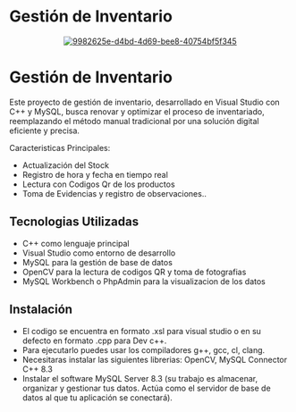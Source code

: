 # Gestión de Inventario
<div align="center">
  <a href="https://ibb.co/zbKQMyd"><img src="https://i.ibb.co/bLpQ0St/9982625e-d4bd-4d69-bee8-40754bf5f345.jpg" alt="9982625e-d4bd-4d69-bee8-40754bf5f345" border="0"></a>
   
</div>

# Gestión de Inventario
Este proyecto de gestión de inventario, desarrollado en Visual Studio con C++ y MySQL, busca renovar y optimizar el proceso de inventariado, reemplazando el método manual tradicional por una solución digital eficiente y precisa.

Caracteristicas Principales:
- Actualización del Stock
- Registro de hora y fecha en tiempo real
- Lectura con Codigos Qr de los productos
- Toma de Evidencias y registro de observaciones..
   

## Tecnologias Utilizadas
- C++ como lenguaje principal
- Visual Studio como entorno de desarrollo
- MySQL para la gestión de base de datos
- OpenCV para la lectura de codigos QR y toma de fotografias
- MySQL Workbench o PhpAdmin para la visualizacion de los datos

## Instalación
- El codigo se encuentra en formato .xsl para visual studio o en su defecto en formato .cpp para Dev c++.
- Para ejecutarlo puedes usar los compiladores g++, gcc, cl, clang.
- Necesitaras instalar las siguientes librerias: OpenCV, MySQL Connector C++ 8.3
- Instalar el software MySQL Server 8.3 (su trabajo es almacenar, organizar y gestionar tus datos. Actúa como el servidor de base de datos al que tu aplicación se conectará).
